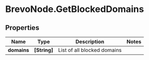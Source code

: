 # BrevoNode.GetBlockedDomains

## Properties
Name | Type | Description | Notes
------------ | ------------- | ------------- | -------------
**domains** | **[String]** | List of all blocked domains | 


